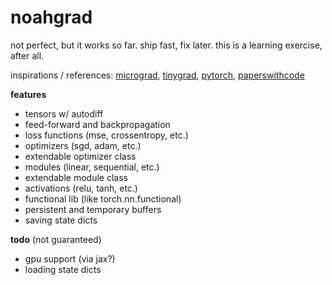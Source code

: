 # noahgrad

not perfect, but it works so far. ship fast, fix later. this is a learning exercise, after all.

inspirations / references: [micrograd](https://github.com/karpathy/micrograd), [tinygrad](https://github.com/tinygrad/tinygrad), [pytorch](https://github.com/pytorch/pytorch), [paperswithcode](https://paperswithcode.com/)

**features**

- tensors w/ autodiff
- feed-forward and backpropagation
- loss functions (mse, crossentropy, etc.)
- optimizers (sgd, adam, etc.)
- extendable optimizer class
- modules (linear, sequential, etc.)
- extendable module class
- activations (relu, tanh, etc.)
- functional lib (like torch.nn.functional)
- persistent and temporary buffers
- saving state dicts

**todo** (not guaranteed)

- gpu support (via jax?)
- loading state dicts
